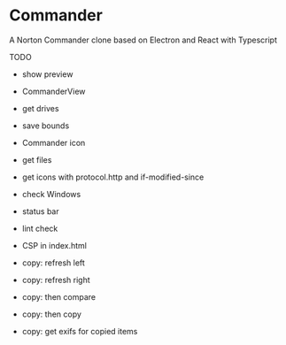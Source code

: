 # Commander
A Norton Commander clone based on Electron and React with Typescript

TODO
* show preview 
* CommanderView
* get drives
* save bounds
* Commander icon
* get files
* get icons with protocol.http and if-modified-since
* check Windows
* status bar
* lint check
* CSP in index.html

* copy: refresh left 
* copy: refresh right 
* copy: then compare
* copy: then copy
* copy: get exifs for copied items